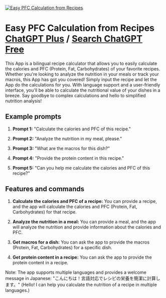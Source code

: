 
[![Easy PFC Calculation from Recipes](https://files.oaiusercontent.com/file-1qDF91O1EqZFvFUjoZaDc9Pj?se=2123-10-17T10%3A39%3A19Z&sp=r&sv=2021-08-06&sr=b&rscc=max-age%3D31536000%2C%20immutable&rscd=attachment%3B%20filename%3D3b34d3a6-3fa7-44fd-aa40-b58254d6c374.png&sig=sJdLxsfHzcfaZZW226EPjnNPNMVQBzdnPVTX0CmTMSo%3D)](https://chat.openai.com/g/g-EljgsXiLW-easy-pfc-calculation-from-recipes)

# Easy PFC Calculation from Recipes [ChatGPT Plus](https://chat.openai.com/g/g-EljgsXiLW-easy-pfc-calculation-from-recipes) / [Search ChatGPT Free](https://gptcall.net/index.html#/?search=Easy%20PFC%20Calculation%20from%20Recipes)

This App is a bilingual recipe calculator that allows you to easily calculate the calories and PFC (Protein, Fat, Carbohydrates) of your favorite recipes. Whether you're looking to analyze the nutrition in your meals or track your macros, this App has got you covered! Simply input the recipe and let the App do the calculations for you. With language support and a user-friendly interface, you'll be able to calculate the nutritional value of your dishes in a breeze. Say goodbye to complex calculations and hello to simplified nutrition analysis!

## Example prompts

1. **Prompt 1:** "Calculate the calories and PFC of this recipe."

2. **Prompt 2:** "Analyze the nutrition in my meal, please."

3. **Prompt 3:** "What are the macros for this dish?"

4. **Prompt 4:** "Provide the protein content in this recipe."

5. **Prompt 5:** "Can you help me calculate the calories and PFC of this recipe?"

## Features and commands

1. **Calculate the calories and PFC of a recipe:** You can provide a recipe, and the app will calculate the calories and PFC (Protein, Fat, Carbohydrates) for that recipe.

2. **Analyze the nutrition in a meal:** You can provide a meal, and the app will analyze the nutrition and provide information about the calories and PFC.

3. **Get macros for a dish:** You can ask the app to provide the macros (Protein, Fat, Carbohydrates) for a specific dish.

4. **Get protein content in a recipe:** You can ask the app to provide the protein content in a recipe.

Note: The app supports multiple languages and provides a welcome message in Japanese: "こんにちは！言語対応でレシピの栄養を簡潔に計算します。" (Hello! I can help you calculate the nutrition of a recipe in multiple languages.)


